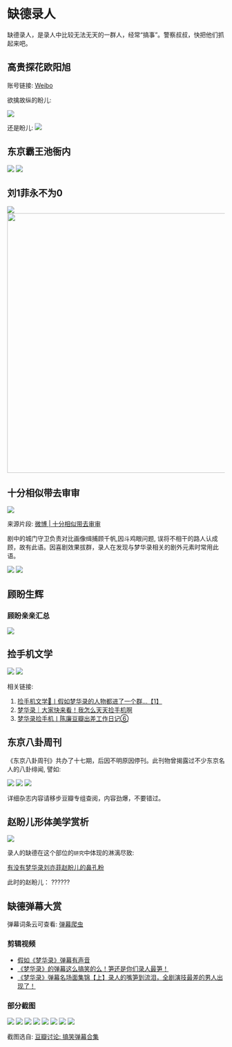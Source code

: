 # 缺德录人

缺德录人，是录人中比较无法无天的一群人，经常“搞事”。警察叔叔，快把他们抓起来吧。


## 高贵探花欧阳旭

账号链接: [Weibo](https://weibo.com/n/%E9%AB%98%E8%B4%B5%E6%8E%A2%E8%8A%B1%E6%AC%A7%E9%98%B3%E6%97%AD)

欲擒故纵的盼儿:

![](/image/lu/th-1.jpg)

还是盼儿:
![](/image/lu/th-2.jpg)


## 东京霸王池衙内

![](/image/lu/xc-1.jpg)
![](/image/lu/xc-2.jpg)










## 刘1菲永不为0


![](/image/lu/l1f.jpg)
<img src="/image/lu/l1f-2.jpg" width="600">



## 十分相似带去审审
![](/image/lu/qd/sim.jpg)

来源片段: [微博 | 十分相似带去审审](https://weibo.com/7567113371/LATuqk4dg)


剧中的城门守卫负责对比画像缉捕顾千帆,因斗鸡眼问题, 误将不相干的路人认成顾，故有此语。因喜剧效果拔群，录人在发现与梦华录相关的剧外元素时常用此语。

![](/image/lu/qd/xs-1.webp)
![](/image/lu/qd/xs-2.webp)





## 顾盼生辉


### 顾盼亲亲汇总
![](/image/lu/kiss.jpg)


## 捡手机文学

![](/image/lu/ph-1.jpg)
![](/image/lu/ph-2.jpg)

相关链接:

1. [捡手机文学📱丨假如梦华录的人物都进了一个群...【1】 ](https://www.douban.com/group/topic/268189100/?_i=4573655Rn8heGv)
2. [梦华录｜大家快来看！我怎么天天捡手机啊](https://www.douban.com/group/topic/268924220/?_i=4573650Rn8heGv)
3. [梦华录捡手机丨陈廉豆瓣出差工作日记⑥](https://www.douban.com/group/topic/268912608/?_i=4573651Rn8heGv)


## 东京八卦周刊
《东京八卦周刊》共办了十七期，后因不明原因停刊。此刊物曾揭露过不少东京名人的八卦绯闻, 譬如:

![](/image/lu/ba-1.jpg)
![](/image/lu/ba-2.jpg)
![](/image/lu/ba-3.jpg)

详细杂志内容请移步豆瓣专组查阅，内容劲爆，不要错过。




## 赵盼儿形体美学赏析
![](/image/lu/pan.jpg)

录人的缺德在这个部位的`研究`中体现的淋漓尽致:

[有没有梦华录刘亦菲赵盼儿的鼻孔粉](https://www.douban.com/group/topic/271105834/?_i=4573252PbKEZeM,4573255EBOLKYV&dt_platform=wechat_friends&dt_dapp=1)

此时的赵盼儿： ??????


## 缺德弹幕大赏

弹幕词条云可查看: [弹幕爬虫](/data/other.html#弹幕爬虫)

### 剪辑视频

* [假如《梦华录》弹幕有声音](https://www.bilibili.com/video/BV1eW4y1k7xX?share_source=copy_web&vd_source=f736773e8cd672da4192a42087bfe36c)
* [《梦华录》的弹幕这么搞笑的么！笋还是你们录人最笋！](https://www.bilibili.com/video/BV1yr4y1x73K?share_source=copy_web&vd_source=f736773e8cd672da4192a42087bfe36c)
* [《梦华录》弹幕名场面集锦【上】录人的嘴笋到流泪，全剧演技最差的男人出现了！](https://www.bilibili.com/video/BV1st4y1H7jx?share_source=copy_web&vd_source=f736773e8cd672da4192a42087bfe36c)


### 部分截图

![](/image/lu/danmu/danmu-1.jpg)
![](/image/lu/danmu/danmu-8.jpg)
![](/image/lu/danmu/danmu-2.jpg)
![](/image/lu/danmu/danmu-3.jpg)
![](/image/lu/danmu/danmu-4.jpg)
![](/image/lu/danmu/danmu-7.webp)
![](/image/lu/danmu/danmu-5.webp)
![](/image/lu/danmu/danmu-6.webp)

截图选自: [豆瓣讨论: 搞笑弹幕合集](https://www.douban.com/group/topic/277213439/?_i=6511216Rn8heGv,6511673Rn8heGv)


